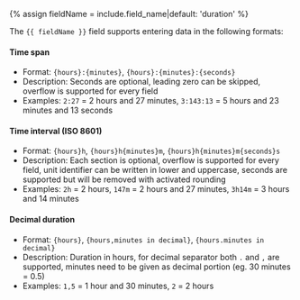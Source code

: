 {% assign fieldName = include.field_name|default: 'duration' %}

The `{{ fieldName }}` field supports entering data in the following formats:

#### Time span

- Format: `{hours}:{minutes}`, `{hours}:{minutes}:{seconds}`
- Description: Seconds are optional, leading zero can be skipped, overflow is supported for every field
- Examples: `2:27` = 2 hours and 27 minutes, `3:143:13` = 5 hours and 23 minutes and 13 seconds

#### Time interval (ISO 8601)

- Format: `{hours}h`, `{hours}h{minutes}m`, `{hours}h{minutes}m{seconds}s`
- Description: Each section is optional, overflow is supported for every field, unit identifier can be written in lower and uppercase, seconds are supported but will be removed with activated rounding
- Examples: `2h` = 2 hours, `147m` = 2 hours and 27 minutes, `3h14m` = 3 hours and 14 minutes

#### Decimal duration

- Format: `{hours}`, `{hours,minutes in decimal}`, `{hours.minutes in decimal}`
- Description: Duration in hours, for decimal separator both `.`  and `,` are supported, minutes need to be given as decimal portion (eg. 30 minutes = 0.5)
- Examples: `1,5` = 1 hour and 30 minutes, `2` = 2 hours
